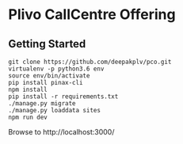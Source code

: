 # Plivo CallCentre Offering

## Getting Started

```
git clone https://github.com/deepakplv/pco.git
virtualenv -p python3.6 env
source env/bin/activate
pip install pinax-cli
npm install
pip install -r requirements.txt
./manage.py migrate
./manage.py loaddata sites
npm run dev
```

Browse to http://localhost:3000/
